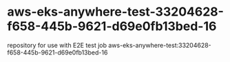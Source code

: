 # aws-eks-anywhere-test-33204628-f658-445b-9621-d69e0fb13bed-16
repository for use with E2E test job aws-eks-anywhere-test:33204628-f658-445b-9621-d69e0fb13bed-16

